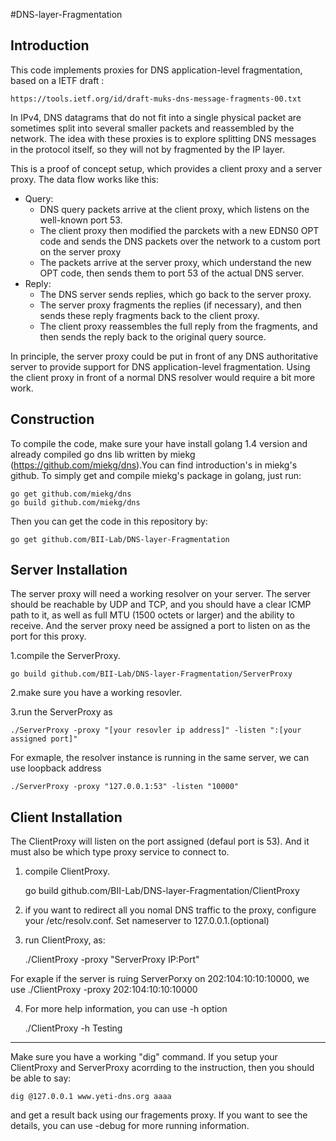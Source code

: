 #DNS-layer-Fragmentation

Introduction
------------

This code implements proxies for DNS application-level fragmentation,
based on a IETF draft :

	https://tools.ietf.org/id/draft-muks-dns-message-fragments-00.txt

In IPv4, DNS datagrams that do not fit into a single physical packet are
sometimes split into several smaller packets and reassembled by the
network. The idea with these proxies is to explore splitting DNS messages 
in the protocol itself, so they will not by fragmented by the IP layer.

This is a proof of concept setup, which provides a client proxy and a
server proxy. The data flow works like this:

* Query:
  * DNS query packets arrive at the client proxy, which listens on the
    well-known port 53.
  * The client proxy then modified the parckets with a new EDNS0 OPT code and sends the DNS packets over the network to a custom port on the server proxy
  * The packets arrive at the server proxy, which understand the new OPT code, then sends them to
    port 53 of the actual DNS server.
* Reply:
  * The DNS server sends replies, which go back to the server proxy.
  * The server proxy fragments the replies (if necessary), and then
    sends these reply fragments back to the client proxy.
  * The client proxy reassembles the full reply from the fragments,
    and then sends the reply back to the original query source.

In principle, the server proxy could be put in front of any DNS
authoritative server to provide support for DNS application-level
fragmentation. Using the client proxy in front of a normal DNS
resolver would require a bit more work.

Construction
------------

To compile the code, make sure your have install golang 1.4 version and  already compiled go dns lib written by miekg (https://github.com/miekg/dns).You can find introduction's in miekg's github. To simply get and compile miekg's package in golang, just run:

	go get github.com/miekg/dns
	go build github.com/miekg/dns

Then you can get the code in this repository by:

	go get github.com/BII-Lab/DNS-layer-Fragmentation


Server Installation
-------------------

The server proxy will need a working resolver on your server. The server should be reachable by UDP and TCP, and you should have a clear ICMP path to it, as well as full MTU (1500 octets or larger) and the ability to receive. And the server proxy need be assigned a port to listen on as the port for this proxy.

1.compile the ServerProxy.

	go build github.com/BII-Lab/DNS-layer-Fragmentation/ServerProxy

2.make sure you have a working resovler.

3.run the ServerProxy as 
	
	./ServerProxy -proxy "[your resovler ip address]" -listen ":[your assigned port]"
For exmaple, the resolver instance is running in the same server, we can use loopback address 
	
	./ServerProxy -proxy "127.0.0.1:53" -listen "10000"

Client Installation
-------------------

The ClientProxy will listen on the port assigned (defaul port is 53). And it must also be which type proxy service to connect to. 

1. compile ClientProxy.
	
	go build github.com/BII-Lab/DNS-layer-Fragmentation/ClientProxy

2. if you want to redirect all you nomal DNS traffic to the proxy, configure your /etc/resolv.conf. Set nameserver to 127.0.0.1.(optional)

3. run ClientProxy, as:

	./ClientProxy -proxy "ServerProxy IP:Port"

For exaple if the server is ruing ServerPorxy on 202:104:10:10:10000, we use 
	./ClientProxy -proxy 202:104:10:10:10000

4. For more help information, you can use -h option
	
	./ClientProxy -h
Testing
-------

Make sure you have a working "dig" command. If you setup your ClientProxy and ServerProxy acorrding to the instruction, then you should be able to say:

	dig @127.0.0.1 www.yeti-dns.org aaaa

and get a result back using our fragements proxy. If you want to see the details, you can use -debug for more running information.


